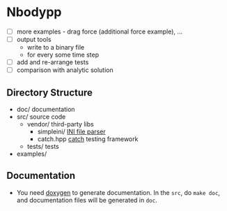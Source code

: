 Nbodypp
=========

- [ ] more examples - drag force (additional force example), ...
- [ ] output tools
  * write to a binary file
  * for every some time step
- [ ] add and re-arrange tests
- [ ] comparison with analytic solution

Directory Structure
-------------------
- doc/ documentation
- src/ source code
  * vendor/ third-party libs
    + simpleini/  [INI file parser](https://github.com/brofield/simpleini)
    + catch.hpp   [catch](https://github.com/philsquared/Catch/) testing framework
  * tests/  tests
- examples/

Documentation
-------------

- You need [doxygen](http://www.stack.nl/~dimitri/doxygen/) to generate
  documentation. In the `src`, do `make doc`, and documentation files will be
  generated in `doc`.
